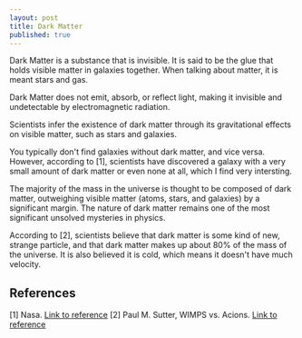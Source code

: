```yaml
---
layout: post
title: Dark Matter
published: true
---
```


Dark Matter is a substance that is invisible. It is said to be the glue that holds visible matter in galaxies together. When talking about matter, it is meant stars and gas. 

Dark Matter does not emit, absorb, or reflect light, making it invisible and undetectable by electromagnetic radiation.

Scientists infer the existence of dark matter through its gravitational effects on visible matter, such as stars and galaxies.

You typically don't find galaxies without dark matter, and vice versa. However, according to [1], scientists have discovered a galaxy with a very small amount of dark matter or even none at all, which I find very intersting.

The majority of the mass in the universe is thought to be composed of dark matter, outweighing visible matter (atoms, stars, and galaxies) by a significant margin. The nature of dark matter remains one of the most significant unsolved mysteries in physics. 

According to [2], scientists believe that dark matter is some kind of new, strange particle, and that dark matter makes up about 80% of the mass of the universe. It is also believed it is cold, which means it doesn't have much velocity.



## References
[1] Nasa. [Link to reference](https://science.nasa.gov/astrophysics/focus-areas/what-is-dark-energy/)
[2] Paul M. Sutter, WIMPS vs. Acions. [Link to reference](https://www.universetoday.com/151836/wimps-vs-axions-what-is-dark-matter/)
